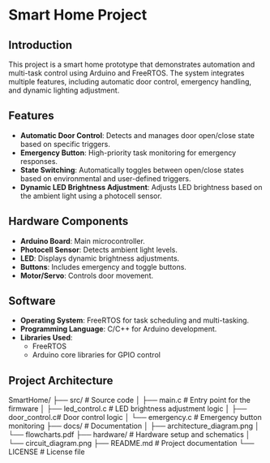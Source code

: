 # Smart Home Project

## Introduction
This project is a smart home prototype that demonstrates automation and multi-task control using Arduino and FreeRTOS. The system integrates multiple features, including automatic door control, emergency handling, and dynamic lighting adjustment.

## Features
- **Automatic Door Control**: Detects and manages door open/close state based on specific triggers.
- **Emergency Button**: High-priority task monitoring for emergency responses.
- **State Switching**: Automatically toggles between open/close states based on environmental and user-defined triggers.
- **Dynamic LED Brightness Adjustment**: Adjusts LED brightness based on the ambient light using a photocell sensor.

## Hardware Components
- **Arduino Board**: Main microcontroller.
- **Photocell Sensor**: Detects ambient light levels.
- **LED**: Displays dynamic brightness adjustments.
- **Buttons**: Includes emergency and toggle buttons.
- **Motor/Servo**: Controls door movement.

## Software
- **Operating System**: FreeRTOS for task scheduling and multi-tasking.
- **Programming Language**: C/C++ for Arduino development.
- **Libraries Used**:
  - FreeRTOS
  - Arduino core libraries for GPIO control

## Project Architecture
SmartHome/
├── src/              # Source code
│   ├── main.c        # Entry point for the firmware
│   ├── led_control.c # LED brightness adjustment logic
│   ├── door_control.c# Door control logic
│   └── emergency.c   # Emergency button monitoring
├── docs/             # Documentation
│   ├── architecture_diagram.png
│   └── flowcharts.pdf
├── hardware/         # Hardware setup and schematics
│   └── circuit_diagram.png
├── README.md         # Project documentation
└── LICENSE           # License file
